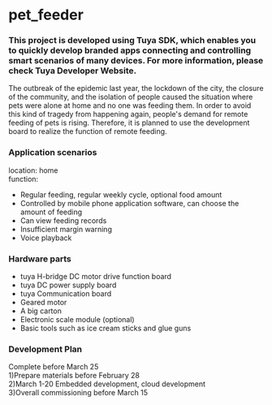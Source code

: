 # pet_feeder
### This project is developed using Tuya SDK, which enables you to quickly develop branded apps connecting and controlling smart scenarios of many devices.         For more information, please check Tuya Developer Website.

The outbreak of the epidemic last year, the lockdown of the city, the closure of the community, and the isolation of people caused the situation where pets were alone at home and no one was feeding them. In order to avoid this kind of tragedy from happening again, people's demand for remote feeding of pets is rising. Therefore, it is planned to use the development board to realize the function of remote feeding.

### Application scenarios
location: home<br>
function:
* Regular feeding, regular weekly cycle, optional food amount<br>
* Controlled by mobile phone application software, can choose the amount of feeding
* Can view feeding records
* Insufficient margin warning
* Voice playback 

### Hardware parts
* tuya H-bridge DC motor drive function board
* tuya DC power supply board
* tuya Communication board
* Geared motor
* A big carton
* Electronic scale module (optional)
* Basic tools such as ice cream sticks and glue guns

### Development Plan<br>
Complete before March 25<br>
1)Prepare materials before February 28<br>
2)March 1-20 Embedded development, cloud development<br>
3)Overall commissioning before March 15
